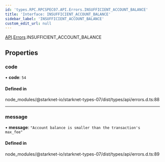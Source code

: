 ```yaml
---
id: 'types.RPC.RPCSPEC07.API.Errors.INSUFFICIENT_ACCOUNT_BALANCE'
title: 'Interface: INSUFFICIENT_ACCOUNT_BALANCE'
sidebar_label: 'INSUFFICIENT_ACCOUNT_BALANCE'
custom_edit_url: null
---
```


[API](../namespaces/types.RPC.RPCSPEC07.API.md).[Errors](../namespaces/types.RPC.RPCSPEC07.API.Errors.md).INSUFFICIENT_ACCOUNT_BALANCE

## Properties

### code

• **code**: `54`

#### Defined in

node_modules/@starknet-io/starknet-types-07/dist/types/api/errors.d.ts:88

---

### message

• **message**: `"Account balance is smaller than the transaction's max_fee"`

#### Defined in

node_modules/@starknet-io/starknet-types-07/dist/types/api/errors.d.ts:89
